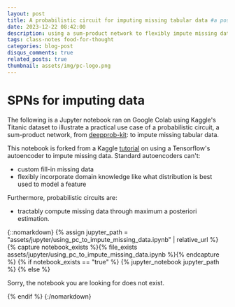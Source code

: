 ```yaml
---
layout: post
title: A probabilistic circuit for imputing missing tabular data #a post with jupyter notebook
date: 2023-12-22 08:42:00
description: using a sum-product network to flexibly impute missing data in Kaggle's Titanic dataset
tags: class-notes food-for-thought
categories: blog-post
disqus_comments: true
related_posts: true
thumbnail: assets/img/pc-logo.png
---
```


# SPNs for imputing data

The following is a Jupyter notebook ran on Google Colab using Kaggle's Titanic dataset to illustrate a practical use case of a probabilistic circuit, a sum-product network, from [deepprob-kit](https://github.com/deeprob-org/deeprob-kit): to impute missing tabular data.

This notebook is forked from a Kaggle [tutorial](https://www.kaggle.com/code/ttminh27/using-autoencoder-to-impute-missing-data) on using a Tensorflow's autoencoder to impute missing data. Standard autoencoders can't:
- custom fill-in missing data
- flexibly incorporate domain knowledge like what distribution is best used to model a feature

Furthermore, probabilistic circuits are:
- tractably compute missing data through maximum a posteriori estimation. 

{::nomarkdown}
{% assign jupyter_path = "assets/jupyter/using_pc_to_impute_missing_data.ipynb" | relative_url %}
{% capture notebook_exists %}{% file_exists assets/jupyter/using_pc_to_impute_missing_data.ipynb %}{% endcapture %}
{% if notebook_exists == "true" %}
    {% jupyter_notebook jupyter_path %}
{% else %}
    <p>Sorry, the notebook you are looking for does not exist.</p>
{% endif %}
{:/nomarkdown}

